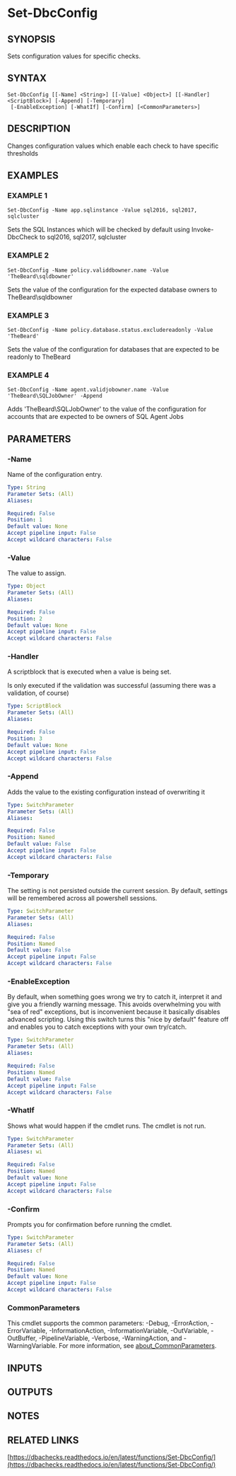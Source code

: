 # Set-DbcConfig

## SYNOPSIS
Sets configuration values for specific checks.

## SYNTAX

```
Set-DbcConfig [[-Name] <String>] [[-Value] <Object>] [[-Handler] <ScriptBlock>] [-Append] [-Temporary]
 [-EnableException] [-WhatIf] [-Confirm] [<CommonParameters>]
```

## DESCRIPTION
Changes configuration values which enable each check to have specific thresholds

## EXAMPLES

### EXAMPLE 1
```
Set-DbcConfig -Name app.sqlinstance -Value sql2016, sql2017, sqlcluster
```

Sets the SQL Instances which will be checked by default using Invoke-DbcCheck
to sql2016, sql2017, sqlcluster

### EXAMPLE 2
```
Set-DbcConfig -Name policy.validdbowner.name -Value 'TheBeard\sqldbowner'
```

Sets the value of the configuration for the expected database owners to
TheBeard\sqldbowner

### EXAMPLE 3
```
Set-DbcConfig -Name policy.database.status.excludereadonly -Value 'TheBeard'
```

Sets the value of the configuration for databases that are expected to be readonly
to TheBeard

### EXAMPLE 4
```
Set-DbcConfig -Name agent.validjobowner.name -Value 'TheBeard\SQLJobOwner' -Append
```

Adds 'TheBeard\SQLJobOwner' to the value of the configuration for accounts that
are expected to be owners of SQL Agent Jobs

## PARAMETERS

### -Name
Name of the configuration entry.

```yaml
Type: String
Parameter Sets: (All)
Aliases:

Required: False
Position: 1
Default value: None
Accept pipeline input: False
Accept wildcard characters: False
```

### -Value
The value to assign.

```yaml
Type: Object
Parameter Sets: (All)
Aliases:

Required: False
Position: 2
Default value: None
Accept pipeline input: False
Accept wildcard characters: False
```

### -Handler
A scriptblock that is executed when a value is being set.

Is only executed if the validation was successful (assuming there was a validation, of course)

```yaml
Type: ScriptBlock
Parameter Sets: (All)
Aliases:

Required: False
Position: 3
Default value: None
Accept pipeline input: False
Accept wildcard characters: False
```

### -Append
Adds the value to the existing configuration instead of overwriting it

```yaml
Type: SwitchParameter
Parameter Sets: (All)
Aliases:

Required: False
Position: Named
Default value: False
Accept pipeline input: False
Accept wildcard characters: False
```

### -Temporary
The setting is not persisted outside the current session.
By default, settings will be remembered across all powershell sessions.

```yaml
Type: SwitchParameter
Parameter Sets: (All)
Aliases:

Required: False
Position: Named
Default value: False
Accept pipeline input: False
Accept wildcard characters: False
```

### -EnableException
By default, when something goes wrong we try to catch it, interpret it and give you a friendly warning message.
This avoids overwhelming you with "sea of red" exceptions, but is inconvenient because it basically disables advanced scripting.
Using this switch turns this "nice by default" feature off and enables you to catch exceptions with your own try/catch.

```yaml
Type: SwitchParameter
Parameter Sets: (All)
Aliases:

Required: False
Position: Named
Default value: False
Accept pipeline input: False
Accept wildcard characters: False
```

### -WhatIf
Shows what would happen if the cmdlet runs.
The cmdlet is not run.

```yaml
Type: SwitchParameter
Parameter Sets: (All)
Aliases: wi

Required: False
Position: Named
Default value: None
Accept pipeline input: False
Accept wildcard characters: False
```

### -Confirm
Prompts you for confirmation before running the cmdlet.

```yaml
Type: SwitchParameter
Parameter Sets: (All)
Aliases: cf

Required: False
Position: Named
Default value: None
Accept pipeline input: False
Accept wildcard characters: False
```

### CommonParameters
This cmdlet supports the common parameters: -Debug, -ErrorAction, -ErrorVariable, -InformationAction, -InformationVariable, -OutVariable, -OutBuffer, -PipelineVariable, -Verbose, -WarningAction, and -WarningVariable. For more information, see [about_CommonParameters](http://go.microsoft.com/fwlink/?LinkID=113216).

## INPUTS

## OUTPUTS

## NOTES

## RELATED LINKS

[https://dbachecks.readthedocs.io/en/latest/functions/Set-DbcConfig/](https://dbachecks.readthedocs.io/en/latest/functions/Set-DbcConfig/)

